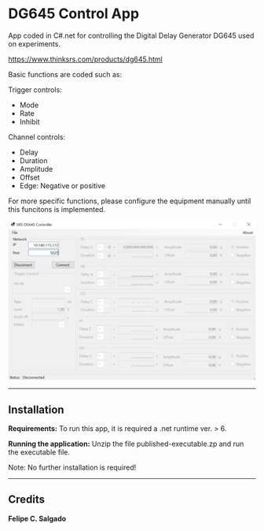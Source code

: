 # DG645 Control App

App coded in C#.net for controlling the Digital Delay Generator DG645
used on experiments.

https://www.thinksrs.com/products/dg645.html

Basic functions are coded such as:

Trigger controls:
* Mode
* Rate
* Inhibit

Channel controls:
* Delay
* Duration
* Amplitude
* Offset
* Edge: Negative or positive

For more specific functions, please configure the equipment manually until
this funcitons is implemented.

![Screen](App_screen.PNG)


--- 
## Installation

**Requirements:** To run this app, it is required a .net runtime ver. > 6.

**Running the application:** Unzip the file published-executable.zp and run the executable file.

Note: No further installation is required!

---
## Credits
**Felipe C. Salgado**

